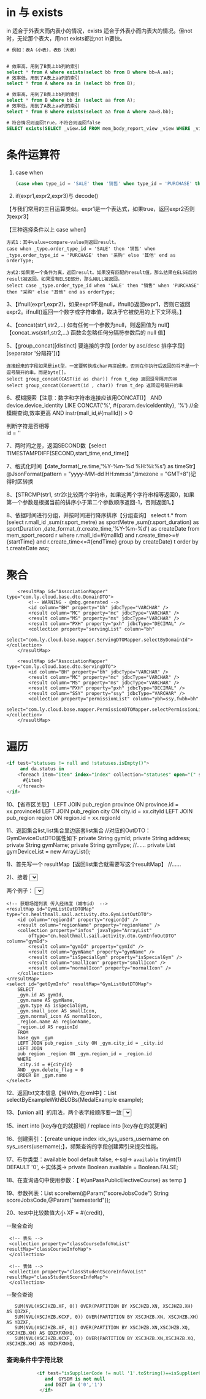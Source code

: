 # in 与 exists

in 适合于外表大而内表小的情况，exists 适合于外表小而内表大的情况。但not时，无论那个表大，用not exists都比not in要快。

```sql
# 例如：表A（小表），表B（大表）


# 效率高，用到了B表上bb列的索引
select * from A where exists(select bb from B where bb=A.aa);
# 效率低，用到了A表上aa列的索引
select * from A where aa in (select bb from B);

# 效率高，用到了B表上bb列的索引
select * from B where bb in (select aa from A);
# 效率低，用到了A表上aa列的索引
select * from B where exists(select aa from A where aa=B.bb);

# 符合情况则返回true，不符合则返回false
SELECT exists(SELECT _view.id FROM mem_body_report_view _view WHERE _view.member_report_id = #{reportId} AND _view.delete_flag = 0);
```

# 条件运算符

1. case when

   ~~~sql
   (case when type_id = 'SALE' then '销售' when type_id = 'PURCHASE' then '采购' else '其他' end) as orderType;
   ~~~

2. if(expr1,expr2,expr3)与 decode()



【与我们常用的三目运算类似。expr1是一个表达式，如果true，返回expr2否则为expr3】

   【三种选择条件以上 case when】

	方式1：其中value=compare-value则返回result。
	case when _type.order_type_id = 'SALE' then '销售' when _type.order_type_id = 'PURCHASE' then '采购' else '其他' end as orderType;
	
	方式2:如果第一个条件为真，返回result。如果没有匹配的result值，那么结果在ELSE后的result被返回。如果没有ELSE部分，那么NULL被返回。 
	select case _type.order_type_id when 'SALE' then "销售" when 'PURCHASE' then "采购" else "其他" end as orderType;

3、【ifnull(expr1,expr2)，如果expr1不是null，ifnull()返回expr1，否则它返回expr2。ifnull()返回一个数字或字符串值，取决于它被使用的上下文环境。】

4、【concat(str1,str2,...) 如有任何一个参数为null，则返回值为 null】【concat_ws(str1,str2,...) 函数会忽略任何分隔符参数后的 null 值】
		
5、【group_concat([distinct] 要连接的字段 [order by asc/desc 排序字段] [separator '分隔符'])】

	连接起来的字段如果是int型，一定要转换成char再拼起来，否则在你执行后返回的将不是一个逗号隔开的串，而是byte[]。
	select group_concat(CAST(id as char)) from t_dep 返回逗号隔开的串
	select group_concat(Convert(id , char)) from t_dep 返回逗号隔开的串  

6、模糊搜索【注意：数字和字符串连接应该用CONCAT()】
		<if test="param.deviceIdentity != null and param.deviceIdentity != '' ">
			AND device.device_identity LIKE CONCAT('%', #{param.deviceIdentity}, '%')
		</if>
		//全模糊查询,效率更高
		<if test="mallId !=null and mallId !='' ">
			AND instr(mall_id,#{mallId}) > 0
	    </if>

判断字符是否相等		
  <if test="grade!= null and grade!= '' and grade == '1'.toString()">
      id = ''
  </if>

7、两时间之差，返回SECOND数【select TIMESTAMPDIFF(SECOND,start_time,end_time)】
		
7、格式化时间【date_format(_re.time,'%Y-%m-%d %H:%i:%s') as timeStr】 @JsonFormat(pattern = "yyyy-MM-dd HH:mm:ss",timezone = "GMT+8")记得时区转换

8、【STRCMP(str1, str2):比较两个字符串，如果这两个字符串相等返回0，如果第一个参数是根据当前的排序小于第二个参数顺序返回-1，否则返回1。】
		
8、依据时间进行分组，并按时间进行降序排序【分组查询】
	select t.* from
		(select r.mall_id
		,sum(r.sport_metre) as sportMetre
		,sum(r.sport_duration) as sportDuration
		,date_format_(r.create_time,'%Y-%m-%d') as createDate 
		from mem_sport_record r where r.mall_id=#{mallId} and r.create_time>=#{startTime} and r.create_time<=#{endTime} group by createDate) t 
	order by t.createDate asc;	

# 聚合

~~~
	<resultMap id="AssociationMapper" type="com.ly.cloud.base.dto.DomainDTO">
		<!-- WARNING - @mbg.generated -->
		<id column="BH" property="bh" jdbcType="VARCHAR" />
		<result column="MC" property="mc" jdbcType="VARCHAR" />
		<result column="MS" property="ms" jdbcType="VARCHAR" />
		<result column="PXH" property="pxh" jdbcType="DECIMAL" />
		<collection property="servingList" column="bh"
			select="com.ly.cloud.base.mapper.ServingDTOMapper.selectByDomainId"></collection>
	</resultMap>
~~~

~~~
	<resultMap id="AssociationMapper" type="com.ly.cloud.base.dto.ServingDTO">
		<id column="BH" property="bh" jdbcType="VARCHAR" />
		<result column="MC" property="mc" jdbcType="VARCHAR" />
		<result column="MS" property="ms" jdbcType="VARCHAR" />
		<result column="PXH" property="pxh" jdbcType="DECIMAL" />
		<result column="SSY" property="ssy" jdbcType="VARCHAR" />
		<collection property="permissionList" column="ybh=ssy,fwbh=bh"
			select="com.ly.cloud.base.mapper.PermissionDTOMapper.selectPermissionList"></collection>
	</resultMap>
~~~



# 遍历

```sql
<if test="statuses != null and !statuses.isEmpty()">
     and da.status in
    <foreach item="item" index="index" collection="statuses" open="(" separator="," close=")">
      #{item}
    </foreach>
</if>	
```
10、【省市区关联】
		LEFT JOIN pub_region province ON province.id = xx.provinceId
		LEFT JOIN pub_region city ON city.id = xx.cityId
		LEFT JOIN pub_region region ON region.id = xx.regionId

11、返回集合list,list集合里边嵌套list集合
	//对应的OutDTO：GymDeviceOutDTO属性如下
	private String gymId;
	private String address;
	private String gymName;
	private String gymType;
	//......
	private List<GymDeviceDetailOutDTO> gymDeviceList = new ArrayList<GymDeviceDetailOutDTO>();

   1)、首先写一个 resultMap【返回list集合就需要写这个resultMap】
	<!-- 根据场馆查询场馆设备结果集 -->
	<resultMap id="GymRegionOutDTOMap" type="cn.healthmall.sail.base.dto.GymDeviceOutDTO"> 
		<id column="gymId" property="gymId"/>
		<result column="gymName" property="gymName"/>
		<result column="address" property="address"/>
		<result column="gymType" property="gymType"/>
		//......
		<collection property="gymDeviceList" javaType="ArrayList" 
			ofType="cn.healthmall.sail.base.dto.GymDeviceDetailOutDTO" column="id">
			<result column="id" property="id"/>
			<result column="deviceName" property="deviceName"/>
			<result column="devicePrice" property="devicePrice"/>
			<result column="deviceIdentity" property="deviceIdentity"/>
			<result column="productId" property="productId"/>
			<result column="deviceNo" property="deviceNo"/>
			<result column="productInfoId" property="productInfoId"/>
		</collection>
	</resultMap>
	
   2)、接着 
	<select id="queryGymDeriveList" resultMap="GymRegionOutDTOMap" parameterType="cn.healthmall.sail.base.dto.GymInDTO">
		SELECT temp.* from (
			SELECT 
				gym.id AS gymId 
				,gym.name as gymName
				,gym.address as address
				,CASE  
				WHEN gym.type = 0 then '小象运动'
				WHEN gym.type = 1 then '生活馆'
				END as gymType
				,dev.device_identity AS deviceIdentity
				,dev.device_no AS deviceNo
				,dev.product_info_id as productInfoId
				,dev.id as id
				,product.name as deviceName
				,product.id as productId
			FROM dev_gym gym
			LEFT JOIN dev_device dev ON dev.gym_id = gym.id AND dev.delete_flag = 0
			LEFT JOIN dev_product product ON dev.product_info_id = product.id
			LEFT JOIN dev_device_price gymPrice ON gymPrice.product_id = dev.product_info_id AND gymPrice.delete_flag = 0 
			AND gymPrice.device_scope_type = 3 AND gymPrice.device_scope = gym.id
			LEFT JOIN dev_device_price cityPrice ON cityPrice.product_id = dev.product_info_id AND cityPrice.delete_flag = 0 
			AND cityPrice.device_scope_type = 2 AND cityPrice.device_scope = gym.cityId
			LEFT JOIN dev_device_price allPrice ON allPrice.product_id = dev.product_info_id AND allPrice.delete_flag = 0 
			AND allPrice.device_scope_type = 1 AND allPrice.device_scope = '100000'
			WHERE gym.id = #{InDTO.id}
			AND gym.delete_flag = 0
			) temp
		ORDER BY temp.deviceNo
	</select>
	
两个例子：
	<!-- 获取省份信息列表 注意：钓鱼岛下边没有市区，没有查出 -->
	<resultMap id="RegionInfoOutDTOMap"
		type="cn.healthmall.sail.activity.dto.CityListOutDTO">
		<id column="provinceId" property="provinceId" />
		<result column="provinceName" property="provinceName" />
		<collection property="cities" javaType="ArrayList"
			ofType="cn.healthmall.sail.activity.dto.CityOutDTO" column="cityId">
			<result column="cityId" property="cityId" />
			<result column="cityName" property="cityName" />
		</collection>
	</resultMap>
	<select id="getRegionInfo" resultMap="RegionInfoOutDTOMap">
		SELECT
		_city.id AS cityId,
		_city.name AS cityName,
		_region.id AS provinceId,
		_region.name AS provinceName
		FROM
		pub_region _city
		INNER JOIN pub_region _region ON _region.id = _city.parent_id
		AND _region.level_type = 1
	</select>
	
	<!-- 获取场馆列表 传入经纬度（城市id） -->
	<resultMap id="GymListOutDTOMap" type="cn.healthmall.sail.activity.dto.GymListOutDTO">
		<id column="regionId" property="regionId" />
		<result column="regionName" property="regionName" />
		<collection property="infos" javaType="ArrayList"
			ofType="cn.healthmall.sail.activity.dto.GymInfoOutDTO" column="gymId">
			<result column="gymId" property="gymId" />
			<result column="gymName" property="gymName" />
			<result column="isSpecialGym" property="isSpecialGym" />
			<result column="smallIcon" property="smallIcon" />
			<result column="normalIcon" property="normalIcon" />
		</collection>
	</resultMap>
	<select id="getGymInfo" resultMap="GymListOutDTOMap">
		SELECT
		_gym.id AS gymId,
		_gym.name AS gymName,
		_gym.type AS isSpecialGym,
		_gym.small_icon AS smallIcon,
		_gym.normal_icon AS normalIcon,
		_region.name AS regionName,
		_region.id AS regionId
		FROM
		base_gym _gym
		LEFT JOIN pub_region _city ON _gym.city_id = _city.id
		LEFT JOIN
		pub_region _region ON _gym.region_id = _region.id
		WHERE
		_city.id = #{cityId}
		AND _gym.delete_flag = 0
		ORDER BY _gym.name
	</select>

12、返回txt文本信息【带With,在xml中】：List<Medal> selectByExampleWithBLOBs(MedalExample example);

13、【union all】的用法，两个表字段顺序要一致
	<select id="list" parameterType="java.lang.String" resultType="cn.healthmall.sail.member.dto.ArSportRecordOutDTO">
		SELECT a.* from (
			SELECT
				_record.id AS id,
				date_format(_record.start_time,'%Y-%m-%d %H:%i:%s') AS startTimeStr,
				_record.sport_duration AS sportDuration,
				_record.energy_consumption AS energyConsumption,
				_record.achievement AS achievement,
				_record.device_id AS deviceId,
				_record.course_id AS courseId,
				top.name AS courseName,
				top.image_url AS frontCoverUrl,
				'' AS trainer,
				_record.start_time AS startTime,
				_record.end_time AS endTime,
				_record.member_id AS memberId
				FROM mem_ar_record _record
				JOIN pre_top_motion top
				ON _record.course_id =top.id
				WHERE
				#{memberId}=_record.member_id
				AND _record.delete_flag=0
				AND top.delete_flag=0
		UNION ALL		
			SELECT
				_record.id AS id,
				date_format(_record.start_time,'%Y-%m-%d %H:%i:%s') AS startTimeStr,
				_record.sport_duration AS sportDuration,
				_record.energy_consumption AS energyConsumption,
				_record.achievement AS achievement,
				_record.device_id AS deviceId,
				_record.course_id AS courseId,
				_course.name AS courseName,
				_course.front_cover_url AS frontCoverUrl,
				_course.trainer AS  trainer,
				_record.start_time AS startTime,
				_record.end_time AS endTime,
				_record.member_id AS memberId
				FROM mem_ar_record _record
				JOIN base_ar_course _course
				ON _record.course_id =_course.id
				WHERE
				#{memberId}=_record.member_id
				AND _record.delete_flag=0
				AND _course.delete_flag=0
				) AS a
		ORDER BY a.startTime DESC
	</select>
	
15、inert into [key存在的就报错] / replace into [key存在的就更新]

16、创建索引：【create unique index idx_sys_users_username on sys_users(username);】，频繁查询的字段创建索引来提交性能。

17、布尔类型：available bool default false, <-sql-> `available` tinyint(1) DEFAULT '0', <-实体类-> private Boolean available = Boolean.FALSE;

18、在查询语句中使用参数：【 #{unPassPublicElectiveCourse} as temp 】

19、参数列表：List<ScoreSubItemVo> scoreItem(@Param("scoreJobsCode") String scoreJobsCode,@Param("semesterId"));

20、test中比较数值大小
  <if test="credit != null and credit &gt; 0">
      XF = #{credit},
  </if>

--聚合查询
 <!-- 班级成绩导出（学生课程成绩信息） add by linjitai on 20200115-->
 <resultMap id="classScoreMap" type="com.ly.education.score.api.vo.ClassScoreExportVo"
            extends="classScoreExportBaseMap">

     <!-- 表头 -->
     <collection property="classCourseInfoVoList" resultMap="classCourseInfoMap">
     </collection>
     
     <!-- 表体 -->
     <collection property="classStudentScoreInfoVoList" resultMap="classStudentScoreInfoMap">
     </collection>

 </resultMap>

--聚合查询
 <resultMap id="QueryTrainCenterMap"
            type="com.ly.education.train.manage.api.vo.TrainCenterVo" extends="BaseResultMap">
     <result column="departName" property="departName" jdbcType="VARCHAR"/>
     <result column="leaderName" property="leaderName" jdbcType="VARCHAR"/>
     <result column="laboratoryCnt" property="laboratoryCnt" jdbcType="VARCHAR"/>
     <collection property="courseIdList" ofType="string"
                 select="selectCourseIdList" column="trainCenterId = SXZXBH">
     </collection>
     <collection property="majorIdList" ofType="string"
                 select="selectMajorIdList" column="trainCenterId = SXZXBH">
     </collection>
 </resultMap>


       SUM(NVL(XSCJHZB.XF, 0)) OVER(PARTITION BY XSCJHZB.XN, XSCJHZB.XH) AS QDZXF,
       SUM(NVL(XSCJHZB.KCXF, 0)) OVER(PARTITION BY XSCJHZB.XN, XSCJHZB.XH) AS YDZXF,
       SUM(NVL(XSCJHZB.XF, 0)) OVER(PARTITION BY XSCJHZB.XN,XSCJHZB.XQ, XSCJHZB.XH) AS QDZXFXNXQ,
       SUM(NVL(XSCJHZB.KCXF, 0)) OVER(PARTITION BY XSCJHZB.XN,XSCJHZB.XQ, XSCJHZB.XH) AS YDZXFXNXQ,

### 查询条件中字符比较 

~~~sql
           <if test="isSupplierCode != null '1'.toString()==isSupplierCode">
              and  GYSDM is not null
              and DGZT in ('0','1')
            </if>
~~~















